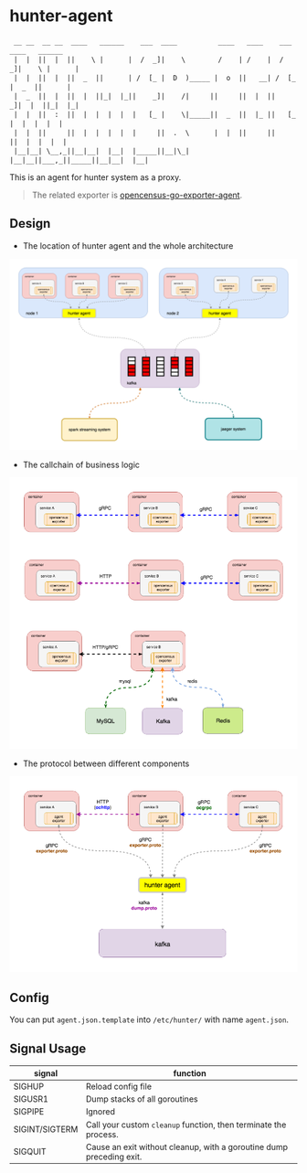 # hunter-agent

```
 __ __  __ __  ____   ______    ___  ____          ____   ____    ___  ____   ______
 |  |  ||  |  ||    \ |      |  /  _]|    \        /    | /    |  /  _]|    \ |      |
 |  |  ||  |  ||  _  ||      | /  [_ |  D  )_____ |  o  ||   __| /  [_ |  _  ||      |
 |  _  ||  |  ||  |  ||_|  |_||    _]|    /|     ||     ||  |  ||    _]|  |  ||_|  |_|
 |  |  ||  :  ||  |  |  |  |  |   [_ |    \|_____||  _  ||  |_ ||   [_ |  |  |  |  |
 |  |  ||     ||  |  |  |  |  |     ||  .  \      |  |  ||     ||     ||  |  |  |  |
 |__|__| \__,_||__|__|  |__|  |_____||__|\_|      |__|__||___,_||_____||__|__|  |__|
```

This is an agent for hunter system as a proxy.

> The related exporter is [opencensus-go-exporter-agent](https://github.com/moooofly/opencensus-go-exporter-agent).

## Design

- The location of hunter agent and the whole architecture

![whole](https://raw.githubusercontent.com/moooofly/hunter-agent/master/docs/whole.png)

- The callchain of business logic

![callchain](https://raw.githubusercontent.com/moooofly/hunter-agent/master/docs/callchain.png)

- The protocol between different components

![protocol](https://raw.githubusercontent.com/moooofly/hunter-agent/master/docs/protocol.png)


## Config

You can put `agent.json.template` into `/etc/hunter/` with name `agent.json`.


## Signal Usage

| signal | function |
| -- | -- |
| SIGHUP | Reload config file |
| SIGUSR1 | Dump stacks of all goroutines |
| SIGPIPE | Ignored |
| SIGINT/SIGTERM | Call your custom `cleanup` function, then terminate the process. |
| SIGQUIT | Cause an exit without cleanup, with a goroutine dump preceding exit. |
